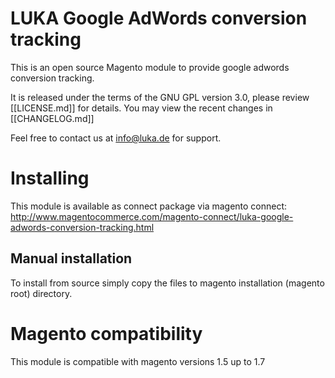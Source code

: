 # LUKA Google AdWords conversion tracking

This is an open source Magento module to provide google adwords conversion tracking.

It is released under the terms of the GNU GPL version 3.0, please review [[LICENSE.md]] for details.
You may view the recent changes in [[CHANGELOG.md]]

Feel free to contact us at info@luka.de for support.

# Installing

This module is available as connect package via magento connect: 
http://www.magentocommerce.com/magento-connect/luka-google-adwords-conversion-tracking.html

## Manual installation

To install from source simply copy the files to magento installation (magento root) directory.

# Magento compatibility

This module is compatible with magento versions 1.5 up to 1.7
 